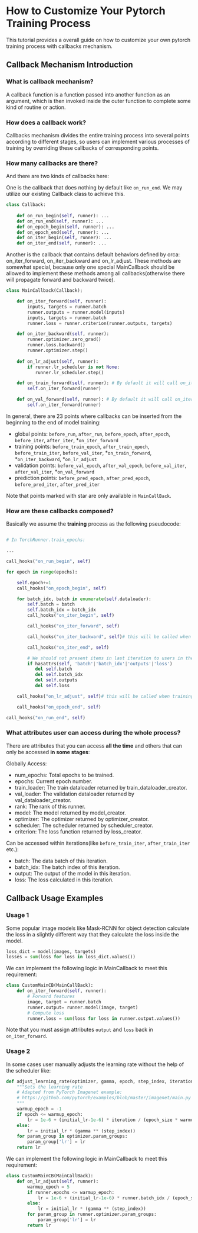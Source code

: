 # How to Customize Your Pytorch Training Process

This tutorial provides a overall guide on how to customize your own pytorch training process with callbacks mechanism.


## Callback Mechanism Introduction

### What is callback mechanism?

A callback function is a function passed into another function as an argument, which is then invoked inside the outer function to complete some kind of routine or action.

### How does a callback work?

Callbacks mechanism divides the entire training process into several points according to different stages, so users can implement various processes of training by overriding these callbacks of corresponding points.

### How many callbacks are there?

And there are two kinds of callbacks here:

One is the callback that does nothing by default like `on_run_end`. We may utilize our existing Callback class to achieve this.
```python
class Callback:
    
    def on_run_begin(self, runner): ...
    def on_run_end(self, runner): ...
    def on_epoch_begin(self, runner): ...
    def on_epoch_end(self, runner): ...
    def on_iter_begin(self, runner): ...
    def on_iter_end(self, runner): ...
```

Another is the callback that contains default behaviors defined by orca: on_iter_forward, on_iter_backward and on_lr_adjust. These methods are somewhat special, because only one special MainCallback should be allowed to implement these methods among all callbacks(otherwise there will propagate forward and backward twice).
```python
class MainCallback(Callback);

    def on_iter_forward(self, runner):
        inputs, targets = runner.batch
        runner.outputs = runner.model(inputs)
        inputs, targets = runner.batch
        runner.loss = runner.criterion(runner.outputs, targets)

    def on_iter_backward(self, runner):
        runner.optimizer.zero_grad()
        runner.loss.backward()
        runner.optimizer.step()
    
    def on_lr_adjust(self, runner):
        if runner.lr_scheduler is not None:
           runner.lr_scheduler.step()

    def on_train_forward(self, runner): # By default it will call on_iter_forward.
        self.on_iter_forward(runner)

    def on_val_forward(self, runner): # By default it will call on_iter_forward.
        self.on_iter_forward(runner)
```

In general, there are 23 points where callbacks can be inserted from the beginning to the end of model training:

* global points: `before_run`, `after_run`, `before_epoch`, `after_epoch`, `before_iter`, `after_iter`, *`on_iter_forward`
* training points: `before_train_epoch`, `after_train_epoch`,  `before_train_iter`, `before_val_iter`, *`on_train_forward`, *`on_iter_backward`, *`on_lr_adjust`
* validation points: `before_val_epoch`, `after_val_epoch`, `before_val_iter`, `after_val_iter`, *`on_val_forward`
* prediction points: `before_pred_epoch`, `after_pred_epoch`, `before_pred_iter`, `after_pred_iter`

Note that points marked with star are only available in `MainCallBack`.

### How are these callbacks composed?

Basically we assume the **training** process as the following pseudocode:
```python

# In TorchRunner.train_epochs:

...

call_hooks("on_run_begin", self)

for epoch in range(epochs):

    self.epoch+=1
    call_hooks("on_epoch_begin", self)

    for batch_idx, batch in enumerate(self.dataloader):
        self.batch = batch
        self.batch_idx = batch_idx
        call_hooks("on_iter_begin", self)

        call_hooks("on_iter_forward", self)

        call_hooks("on_iter_backward", self)# this will be called when training

        call_hooks("on_iter_end", self)

        # We should not present items in last iteration to users in the next iteration.
        if hasattrs(self, 'batch'|'batch_idx'|'outputs'|'loss')
           del self.batch
           del self.batch_idx
           del self.outputs
           del self.loss

    call_hooks("on_lr_adjust", self)# this will be called when training

    call_hooks("on_epoch_end", self)

call_hooks("on_run_end", self)

```

### What attributes user can access during the whole process?

There are attributes that you can access **all the time** and others that can only be accessed **in some stages**:

Globally Access:
* num_epochs: Total epochs to be trained.
* epochs: Current epoch number.
* train_loader: The train dataloader returned by train_dataloader_creator.
* val_loader: The validation dataloader returned by val_dataloader_creator.
* rank: The rank of this runner.
* model: The model returned by model_creator.
* optimizer: The optimizer returned by optimizer_creator.
* scheduler: The scheduler returned by scheduler_creator.
* criterion: The loss function returned by loss_creator.

Can be accessed within iterations(like `before_train_iter`, `after_train_iter` etc.):
* batch: The data batch of this iteration.
* batch_idx: The batch index of this iteration.
* output: The output of the model in this iteration.
* loss: The loss calculated in this iteration.

## Callback Usage Examples

### Usage 1
Some popular image models like Mask-RCNN for object detection calculate the loss in a slightly different way that they calculate the loss inside the model.
```python
loss_dict = model(images, targets)
losses = sum(loss for loss in loss_dict.values())
```


We can implement the following logic in MainCallback to meet this requirement:
```python
class CustomMainCB(MainCallBack):
    def on_iter_forward(self, runner):
        # Forward features
        image, target = runner.batch
        runner.output= runner.model(image, target)
        # Compute loss
        runner.loss = sum(loss for loss in runner.output.values())
```

Note that you must assign attributes `output` and `loss` back in `on_iter_forward`.

### Usage 2
In some cases user manually adjusts the learning rate without the help of the scheduler like:
```python
def adjust_learning_rate(optimizer, gamma, epoch, step_index, iteration, epoch_size):
    """Sets the learning rate
    # Adapted from PyTorch Imagenet example:
    # https://github.com/pytorch/examples/blob/master/imagenet/main.py
    """
    warmup_epoch = -1
    if epoch <= warmup_epoch:
        lr = 1e-6 + (initial_lr-1e-6) * iteration / (epoch_size * warmup_epoch)
    else:
        lr = initial_lr * (gamma ** (step_index))
    for param_group in optimizer.param_groups:
        param_group['lr'] = lr
    return lr
```

We can implement the following logic in MainCallback to meet this requirement:
```python
class CustomMainCB(MainCallBack):
    def on_lr_adjust(self, runner):
        warmup_epoch = 5
        if runner.epochs <= warmup_epoch:
            lr = 1e-6 + (initial_lr-1e-6) * runner.batch_idx / (epoch_size * warmup_epoch)
        else:
            lr = initial_lr * (gamma ** (step_index))
        for param_group in runner.optimizer.param_groups:
            param_group['lr'] = lr
        return lr
```
